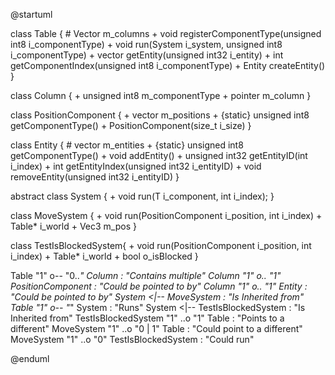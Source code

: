 @startuml

class Table {
	# Vector<Column> m_columns
	+ void registerComponentType(unsigned int8 i_componentType)
	+ void run(System<T> i_system, unsigned int8 i_componentType)
    + vector<Column> getEntity(unsigned int32 i_entity)
    + int getComponentIndex(unsigned int8 i_componentType)
	+ Entity createEntity()
}

class Column {
    + unsigned int8 m_componentType
	+ pointer m_column
}

class PositionComponent {
	+ vector<Vec3> m_positions
    + {static} unsigned int8 getComponentType()
	+ PositionComponent(size_t i_size)
}

class Entity { 
	# vector<unsigned int32> m_entities
	+ {static} unsigned int8 getComponentType()
	+ void addEntity()
	+ unsigned int32 getEntityID(int i_index)
	+ int getEntityIndex(unsigned int32 i_entityID)
	+ void removeEntity(unsigned int32 i_entityID)
}

abstract class System {
	+ void run(T i_component, int i_index);
}

class MoveSystem {
	+ void run(PositionComponent i_position, int i_index)
    + Table* i_world
    + Vec3 m_pos
}

class TestIsBlockedSystem{
    + void run(PositionComponent i_position, int i_index)
    + Table* i_world
    + bool o_isBlocked
}



Table "1" o-- "0..*" Column : "Contains multiple"
Column "1" o.. "1" PositionComponent : "Could be pointed to by"
Column "1" o.. "1" Entity : "Could be pointed to by"
System <|-- MoveSystem : "Is Inherited from"
Table "1" o-- "*" System : "Runs"
System <|-- TestIsBlockedSystem : "Is Inherited from"
TestIsBlockedSystem "1" ..o "1" Table : "Points to a different"
MoveSystem "1" ..o "0 | 1" Table : "Could point to a different"
MoveSystem "1" ..o "0" TestIsBlockedSystem : "Could run"

@enduml
